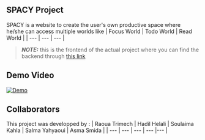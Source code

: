 ## SPACY Project 
SPACY is a website to create the user's own productive space where he/she can access multiple worlds like 
| Focus World | Todo World | Read World  |
| --- | --- | ---  |
> **_NOTE:_**  this is the frontend of the actual project where you can find the backend through [this link](https://github.com/SoulaimakH/my-world-backend)
## Demo Video
[![Demo](./YoutubeThumbnail.png)](https://clipchamp.com/watch/gQPE5UwjIYs)
## Collaborators
This project was developped by :
| Raoua Trimech | Hadil Helali | Soulaima Kahla  | Salma Yahyaoui | Asma Smida |
| --- | --- | ---  | ---  |---  |


